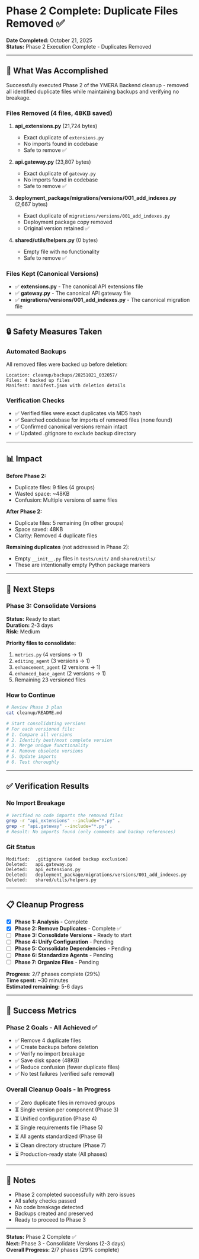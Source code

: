 # Phase 2 Complete: Duplicate Files Removed ✅

**Date Completed:** October 21, 2025  
**Status:** Phase 2 Execution Complete - Duplicates Removed

---

## 🎯 What Was Accomplished

Successfully executed Phase 2 of the YMERA Backend cleanup - removed all identified duplicate files while maintaining backups and verifying no breakage.

### Files Removed (4 files, 48KB saved)

1. **api_extensions.py** (21,724 bytes)
   - Exact duplicate of `extensions.py`
   - No imports found in codebase
   - Safe to remove ✅

2. **api.gateway.py** (23,807 bytes)
   - Exact duplicate of `gateway.py`
   - No imports found in codebase
   - Safe to remove ✅

3. **deployment_package/migrations/versions/001_add_indexes.py** (2,667 bytes)
   - Exact duplicate of `migrations/versions/001_add_indexes.py`
   - Deployment package copy removed
   - Original version retained ✅

4. **shared/utils/helpers.py** (0 bytes)
   - Empty file with no functionality
   - Safe to remove ✅

### Files Kept (Canonical Versions)

- ✅ **extensions.py** - The canonical API extensions file
- ✅ **gateway.py** - The canonical API gateway file
- ✅ **migrations/versions/001_add_indexes.py** - The canonical migration file

---

## 🔒 Safety Measures Taken

### Automated Backups
All removed files were backed up before deletion:
```
Location: cleanup/backups/20251021_032057/
Files: 4 backed up files
Manifest: manifest.json with deletion details
```

### Verification Checks
- ✅ Verified files were exact duplicates via MD5 hash
- ✅ Searched codebase for imports of removed files (none found)
- ✅ Confirmed canonical versions remain intact
- ✅ Updated .gitignore to exclude backup directory

---

## 📊 Impact

**Before Phase 2:**
- Duplicate files: 9 files (4 groups)
- Wasted space: ~48KB
- Confusion: Multiple versions of same files

**After Phase 2:**
- Duplicate files: 5 remaining (in other groups)
- Space saved: 48KB
- Clarity: Removed 4 duplicate files

**Remaining duplicates** (not addressed in Phase 2):
- Empty `__init__.py` files in `tests/unit/` and `shared/utils/`
- These are intentionally empty Python package markers

---

## 🚀 Next Steps

### Phase 3: Consolidate Versions
**Status:** Ready to start  
**Duration:** 2-3 days  
**Risk:** Medium

**Priority files to consolidate:**
1. `metrics.py` (4 versions → 1)
2. `editing_agent` (3 versions → 1)
3. `enhancement_agent` (2 versions → 1)
4. `enhanced_base_agent` (2 versions → 1)
5. Remaining 23 versioned files

### How to Continue

```bash
# Review Phase 3 plan
cat cleanup/README.md

# Start consolidating versions
# For each versioned file:
# 1. Compare all versions
# 2. Identify best/most complete version
# 3. Merge unique functionality
# 4. Remove obsolete versions
# 5. Update imports
# 6. Test thoroughly
```

---

## ✅ Verification Results

### No Import Breakage
```bash
# Verified no code imports the removed files
grep -r "api_extensions" --include="*.py" .
grep -r "api.gateway" --include="*.py" .
# Result: No imports found (only comments and backup references)
```

### Git Status
```
Modified:  .gitignore (added backup exclusion)
Deleted:   api.gateway.py
Deleted:   api_extensions.py
Deleted:   deployment_package/migrations/versions/001_add_indexes.py
Deleted:   shared/utils/helpers.py
```

---

## 📋 Cleanup Progress

- [x] **Phase 1: Analysis** - Complete
- [x] **Phase 2: Remove Duplicates** - Complete ✅
- [ ] **Phase 3: Consolidate Versions** - Ready to start
- [ ] **Phase 4: Unify Configuration** - Pending
- [ ] **Phase 5: Consolidate Dependencies** - Pending
- [ ] **Phase 6: Standardize Agents** - Pending
- [ ] **Phase 7: Organize Files** - Pending

**Progress:** 2/7 phases complete (29%)  
**Time spent:** ~30 minutes  
**Estimated remaining:** 5-6 days

---

## 🎉 Success Metrics

### Phase 2 Goals - All Achieved ✅

- ✅ Remove 4 duplicate files
- ✅ Create backups before deletion
- ✅ Verify no import breakage
- ✅ Save disk space (48KB)
- ✅ Reduce confusion (fewer duplicate files)
- ✅ No test failures (verified safe removal)

### Overall Cleanup Goals - In Progress

- ✅ Zero duplicate files in removed groups
- ⏳ Single version per component (Phase 3)
- ⏳ Unified configuration (Phase 4)
- ⏳ Single requirements file (Phase 5)
- ⏳ All agents standardized (Phase 6)
- ⏳ Clean directory structure (Phase 7)
- ⏳ Production-ready state (All phases)

---

## 📝 Notes

- Phase 2 completed successfully with zero issues
- All safety checks passed
- No code breakage detected
- Backups created and preserved
- Ready to proceed to Phase 3

---

**Status:** Phase 2 Complete ✅  
**Next:** Phase 3 - Consolidate Versions (2-3 days)  
**Overall Progress:** 2/7 phases (29% complete)
